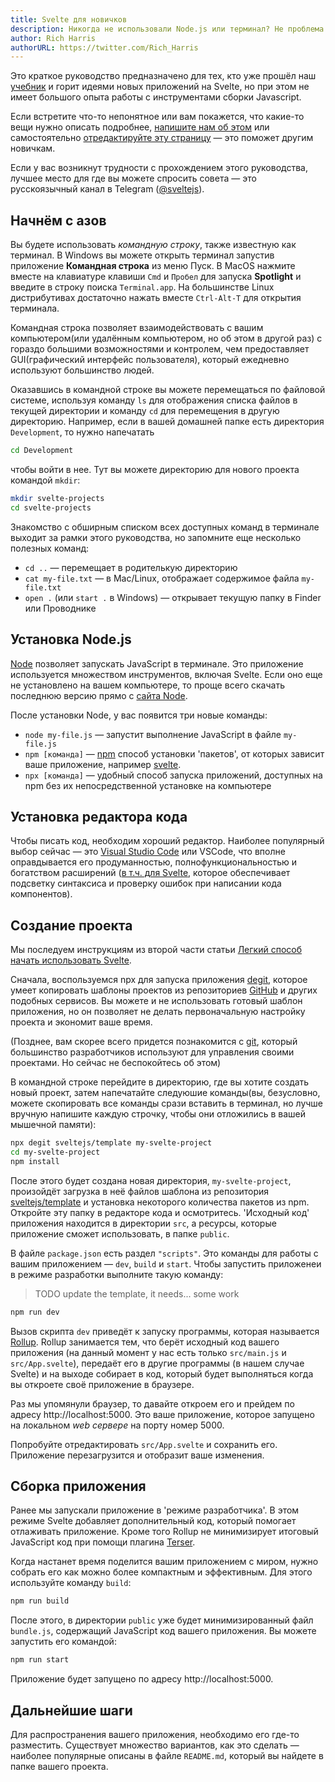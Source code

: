 ```yaml
---
title: Svelte для новичков
description: Никогда не использовали Node.js или терминал? Не проблема!
author: Rich Harris
authorURL: https://twitter.com/Rich_Harris
---
```


Это краткое руководство предназначено для тех, кто уже прошёл наш [учебник](/tutorial) и горит идеями новых приложений на Svelte, но при этом не имеет большого опыта работы с инструментами сборки Javascript. 

Если встретите что-то непонятное или вам покажется, что какие-то вещи нужно описать подробнее, [напишите нам об этом](https://github.com/sveltejs/svelte/issues) или самостоятельно [отредактируйте эту страницу](https://github.com/sveltejs/svelte/blob/master/site/content/blog/2019-04-16-svelte-for-new-developers.md) — это поможет другим новичкам.

Если у вас возникнут трудности с прохождением этого руководства, лучшее место для где вы можете спросить совета — это русскоязычный канал в Telegram ([@sveltejs](tg://resolve?domain=sveltejs)).


## Начнём с азов

Вы будете использовать *командную строку*, также известную как терминал. В Windows вы можете открыть терминал запустив приложение **Командная строка** из меню Пуск. В MacOS нажмите вместе на клавиатуре клавиши `Cmd` и `Пробел` для запуска **Spotlight** и введите в строку поиска `Terminal.app`. На большинстве Linux дистрибутивах достаточно нажать вместе `Ctrl-Alt-T` для открытия терминала. 

Командная строка позволяет взаимодействовать с вашим компьютером(или удалённым компьютером, но об этом в другой раз) с гораздо большими возможностями и контролем, чем предоставляет GUI(графический интерфейс пользователя), который ежедневно используют большинство людей. 

Оказавшись в командной строке вы можете перемещаться по файловой системе, используя команду `ls` для отображения списка файлов в текущей директории и команду `cd` для перемещения в другую директорию. Например, если в вашей домашней папке есть директория `Development`, то нужно напечатать

```bash
cd Development
```

чтобы войти в нее. Тут вы можете директорию для нового проекта командой `mkdir`:

```bash
mkdir svelte-projects
cd svelte-projects
```

Знакомство с обширным списком всех доступных команд в терминале выходит за рамки этого руководства, но запомните еще несколько полезных команд:

* `cd ..` — перемещает в родителькую директорию
* `cat my-file.txt` — в Mac/Linux, отображает содержимое файла `my-file.txt`
* `open .` (или `start .` в Windows) — открывает текущую папку в Finder или Проводнике


## Установка Node.js

[Node](https://nodejs.org/en/) позволяет запускать JavaScript в терминале. Это приложение используется множеством инструментов, включая Svelte. Если оно еще не установлено на вашем компьютере, то проще всего скачать последнюю версию прямо с [сайта Node](https://nodejs.org/en/).

После установки Node, у вас появится три новые команды:

* `node my-file.js` — запустит выполнение JavaScript в файле `my-file.js`
* `npm [команда]` — [npm](https://www.npmjs.com/) способ установки 'пакетов', от которых зависит ваше приложение, например [svelte](https://www.npmjs.com/package/svelte).
* `npx [команда]` — удобный способ запуска приложений, доступных на npm без их непосредственной установке на компьютере


## Установка редактора кода

Чтобы писать код, необходим хороший редактор. Наиболее популярный выбор сейчас — это [Visual Studio Code](https://code.visualstudio.com/) или VSCode, что вполне оправдывается его продуманностью, полнофункциональностью и богатством расширений ([в т.ч. для Svelte](https://marketplace.visualstudio.com/items?itemName=JamesBirtles.svelte-vscode), которое обеспечивает подсветку синтаксиса и проверку ошибок при написании кода компонентов).


## Создание проекта

Мы последуем инструкциям из второй части статьи [Легкий способ начать использовать Svelte](/blog/the-easiest-way-to-get-started).



Сначала, воспользуемся npx для запуска приложения [degit](https://github.com/Rich-Harris/degit), которое умеет копировать шаблоны проектов из репозиториев [GitHub](https://github.com) и других подобных сервисов. Вы можете и не использовать готовый шаблон приложения, но он позволяет не делать первоначальную настройку проекта и экономит ваше время.

(Позднее, вам скорее всего придется познакомится с [git](https://git-scm.com/), который большинство разработчиков используют для управления своими проектами. Но сейчас не беспокойтесь об этом)

В командной строке перейдите в директорию, где вы хотите создать новый проект, затем напечатайте следуюшие команды(вы, безусловно, можете скопировать все команды срази вставить в терминал, но лучше вручную напишите каждую строчку, чтобы они отложились в вашей мышечной памяти):

```bash
npx degit sveltejs/template my-svelte-project
cd my-svelte-project
npm install
```


После этого будет создана новая директория, `my-svelte-project`, произойдёт загрузка в неё файлов шаблона из репозитория [sveltejs/template](https://github.com/sveltejs/template) и установка некоторого количества пакетов из npm. Откройте эту папку в редакторе кода и осмотритесь. 'Исходный код' приложения находится в директории `src`, а ресурсы, которые приложение сможет использовать, в папке `public`.

В файле `package.json` есть раздел `"scripts"`. Это команды для работы с вашим приложением — `dev`, `build` и `start`. Чтобы запустить приложенеи в режиме разработки выполните такую команду:

> TODO update the template, it needs... some work

```bash
npm run dev
```

Вызов скрипта `dev` приведёт к запуску программы, которая называется [Rollup](https://rollupjs.org/guide/en/). Rollup занимается тем, что берёт исходный код вашего приложения (на данный момент у нас есть только `src/main.js` и `src/App.svelte`), передаёт его в другие программы (в нашем случае Svelte) и на выходе собирает в код, который будет выполняться когда вы откроете своё приложение в браузере.

Раз мы упомянули браузер, то давайте откроем его и прейдем по адресу http://localhost:5000. Это ваше приложение, которое запущено на локальном *web сервере* на порту номер 5000.

Попробуйте отредактировать `src/App.svelte` и сохранить его. Приложение перезагрузится и отобразит ваше изменения. 


## Сборка приложения

Ранее мы запускали приложение в 'режиме разработчика'. В этом режиме Svelte добавляет дополнительный код, который помогает отлаживать приложение. Кроме того Rollup не минимизирует итоговый JavaScript код при помощи плагина [Terser](https://terser.org/).

Когда настанет время поделится вашим приложением с миром, нужно собрать его как можно более компактным и эффективным. Для этого используйте команду `build`:

```bash
npm run build
```

После этого, в директории `public` уже будет минимизированный файл `bundle.js`, содержащий JavaScript код вашего приложения. Вы можете запустить его командой:

```bash
npm run start
```

Приложение будет запущено по адресу http://localhost:5000.


## Дальнейшие шаги

Для распространения вашего приложения, необходимо его где-то разместить. Существует множество вариантов, как это сделать — наиболее популярные описаны в файле `README.md`, который вы найдете в папке вашего проекта.
